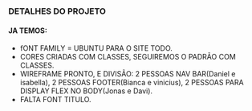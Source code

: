 ### DETALHES DO PROJETO

#### JA TEMOS:

 - fONT FAMILY = UBUNTU PARA O SITE TODO.
 - CORES CRIADAS COM CLASSES, SEGUIREMOS O PADRÃO COM CLASSES.
 - WIREFRAME PRONTO,  E DIVISÃO: 2 PESSOAS NAV BAR(Daniel e isabella), 2 PESSOAS FOOTER(Bianca e vinicius), 2 PESSOAS PARA DISPLAY FLEX NO BODY(Jonas e Davi).
 - FALTA FONT TITULO. 